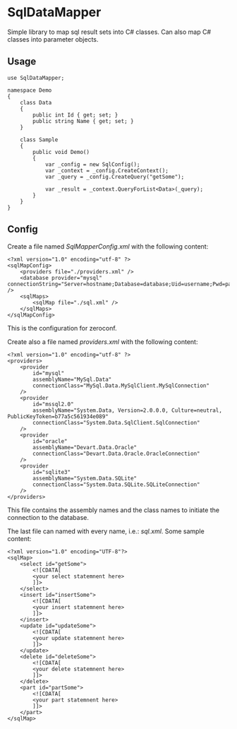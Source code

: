 SqlDataMapper
=============

Simple library to map sql result sets into C# classes. Can also map C# classes into parameter objects.

Usage
-----

	use SqlDataMapper;
	
	namespace Demo
	{
		class Data
		{
			public int Id { get; set; }
			public string Name { get; set; }
		}
		
		class Sample
		{
			public void Demo()
			{
				var _config = new SqlConfig();
				var _context = _config.CreateContext();
				var _query = _config.CreateQuery("getSome");
				
				var _result = _context.QueryForList<Data>(_query);
			}
		}
	}


Config
------

Create a file named *SqlMapperConfig.xml* with the following content:

	<?xml version="1.0" encoding="utf-8" ?>
	<sqlMapConfig>
		<providers file="./providers.xml" />
		<database provider="mysql" connectionString="Server=hostname;Database=database;Uid=username;Pwd=password;Pooling=true" />
		<sqlMaps>
			<sqlMap file="./sql.xml" />
		</sqlMaps>
	</sqlMapConfig>

This is the configuration for zeroconf.

Create also a file named *providers.xml* with the following content:

	<?xml version="1.0" encoding="utf-8" ?>
	<providers>
		<provider 
			id="mysql" 
			assemblyName="MySql.Data" 
			connectionClass="MySql.Data.MySqlClient.MySqlConnection" 
		/>
		<provider
			id="mssql2.0"
			assemblyName="System.Data, Version=2.0.0.0, Culture=neutral, PublicKeyToken=b77a5c561934e089"
			connectionClass="System.Data.SqlClient.SqlConnection"
		/>
		<provider 
			id="oracle" 
			assemblyName="Devart.Data.Oracle" 
			connectionClass="Devart.Data.Oracle.OracleConnection" 
		/>
		<provider 
			id="sqlite3" 
			assemblyName="System.Data.SQLite" 
			connectionClass="System.Data.SQLite.SQLiteConnection" 
		/>
	</providers>
	
This file contains the assembly names and the class names to initiate the connection to the database.

The last file can named with every name, i.e.: *sql.xml*. Some sample content:

	<?xml version="1.0" encoding="UTF-8"?>
	<sqlMap>
		<select id="getSome">
			<![CDATA[
			<your select statemnent here>
			]]>
		</select>
		<insert id="insertSome">
			<![CDATA[
			<your insert statemnent here>
			]]>
		</insert>
		<update id="updateSome">
			<![CDATA[
			<your update statemnent here>
			]]>	
		</update>
		<delete id="deleteSome">
			<![CDATA[
			<your delete statemnent here>
			]]>	
		</delete>
		<part id="partSome">
			<![CDATA[
			<your part statemnent here>
			]]>	
		</part>
	</sqlMap>


